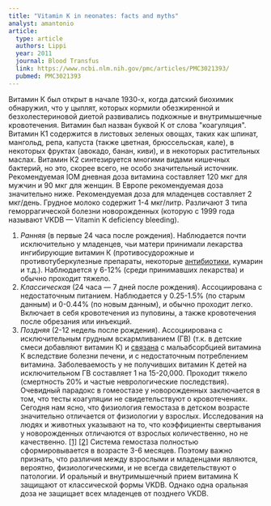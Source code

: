 ```yaml
---
title: "Vitamin K in neonates: facts and myths"
analyst: amantonio
article:
  type: article
  authors: Lippi
  year: 2011
  journal: Blood Transfus
  link: https://www.ncbi.nlm.nih.gov/pmc/articles/PMC3021393/
  pubmed: PMC3021393
---
```


Витамин К был открыт в начале 1930-х, когда датский биохимик обнаружил, что у цыплят, которых кормили обезжиренной и безхолестериновой диетой развивались подкожные и внутримышечные кровотечения. Витамин был назван буквой К от слова "коагуляция".
Витамин К1 содержится в листовых зеленых овощах, таких как шпинат, мангольд, репа, капуста (также цветная, брюссельская, кале), в некоторых фруктах (авокадо, банан, киви), и в некоторых растительных маслах. Витамин К2 синтезируется многими видами кишечных бактерий, но это, скорее всего, не особо значительный источник.
Рекомендуемая IOM дневная доза витамина составляет 120 мкг для мужчин и 90 мкг для женщин. В Европе рекомендуемая доза значительно ниже.
Рекомендуемая доза для младенцев составляет 2 мкг/день. Грудное молоко содержит 1-4 мкг/литр.
Различают 3 типа геморрагической болезни новорожденных (которую с 1999 года называют VKDB — Vitamin K deficiency bleeding).
1) *Ранняя* (в первые 24 часа после рождения). Наблюдается почти исключительно у младенцев, чьи матери принимали лекарства ингибирующие витамин К (противосудорожные и противотуберкулезные препараты, некоторые [антибиотики](https://www.ncbi.nlm.nih.gov/pubmed/2276882), кумарин и т.д.). Наблюдается у 6-12% (среди принимавших лекарства) и обычно проходит тяжело.
2) *Классическая* (24 часа — 7 дней после рождения). Ассоциирована с недостаточным питанием. Наблюдается у 0.25-1.5% (по старым данным) и 0-0.44% (по новым данным), и обычно проходит легко. Включает в себя кровотечения из пуповины, а также кровотечения после обрезания или инъекций.
3) *Поздняя* (2-12 недель после рождения). Ассоциирована с исключительным грудным вскармливанием (ГВ) (т.к. в детские смеси добавляют витамин К) и [связана](https://www.ncbi.nlm.nih.gov/pmc/articles/PMC4862383/) с мальабсорбцией витамина К вследствие болезни печени, и с недостаточным потреблением витамина. Заболеваемость у не получивших витамин К детей на исключительном ГВ составляет 1 на 15-20,000. Проходит тяжело (смертность 20% и частые неврологические последствия).
Очевидный парадокс в гомеостазе у новорожденных заключается в том, что тесты коагуляции не свидетельствуют о кровотечениях. Сегодня нам ясно, что физиология гемостаза в детском возрасте значительно отличается от физиологии у взрослых. Исследования на людях и животных указывают на то, что коэффициенты свертывания у новорожденных отличаются от взрослых количественно, но не качественно. [[1]](https://www.ncbi.nlm.nih.gov/pubmed/18175287) [[2]](https://www.ncbi.nlm.nih.gov/pubmed/17510751)
Система гемостаза полностью сформировывается в возрасте 3-6 месяцев. Поэтому важно признать, что различия между взрослыми и младенцами являются, вероятно, физиологическими, и не всегда свидетельствуют о патологии.
И оральный и внутримышечный прием витамина К защищают от классической формы VKDB. Однако одна оральная доза не защищает всех младенцев от позднего VKDB.
